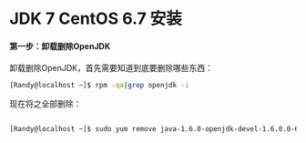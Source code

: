 # JDK 7 CentOS 6.7 安装


#### 第一步：卸载删除OpenJDK

卸载删除OpenJDK，首先需要知道到底要删除哪些东西：

```bash
[Randy@localhost ~]$ rpm -qa|grep openjdk -i 
```

现在将之全部删除：

```bash 

[Randy@localhost ~]$ sudo yum remove java-1.6.0-openjdk-devel-1.6.0.0-6.1.13.4.el7_0.x86_64 java-1.7.0-openjdk-devel-1.7.0.65-2.5.1.2.el7_0.x86_64 java-1.7.0-openjdk-headless-1.7.0.65-2.5.1.2.el7_0.x86_64 java-1.7.0-openjdk-1.7.0.65-2.5.1.2.el7_0.x86_64 java-1.6.0-openjdk-1.6.0.0-6.1.13.4.el7_0.x86_64
```